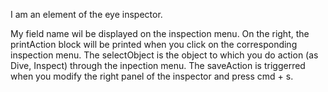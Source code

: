 I am an element of the eye inspector. My field name wil be displayed on the inspection menu. On the right, the printAction block will be printed when you click on the corresponding inspection menu. The selectObject is the object to which you do action (as Dive, Inspect) through the inpection menu. The saveAction is triggerred when you modify the right panel of the inspector and press cmd + s.